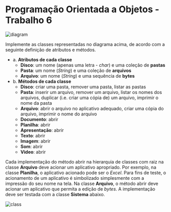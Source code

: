# Programação Orientada a Objetos - Trabalho 6
![diagram](https://user-images.githubusercontent.com/51892110/89721201-21ef6f80-d9b1-11ea-8a22-7c450b8fcd06.png)

Implemente as classes representadas no diagrama acima, de acordo com a seguinte definição de atributos e métodos.
- a. **Atributos de cada classe**
    - **Disco**: um nome (apenas uma letra - *char*) e uma coleção de **pastas**
    - **Pasta**: um nome (*String*) e uma coleção de **arquivos**
    - **Arquivo**: um nome (*String*) e uma sequência de **bytes**
- b. **Métodos de cada classe**
    - **Disco**: criar uma pasta, remover uma pasta, listar as pastas
    - **Pasta**: inserir um arquivo, remover um arquivo, listar os nomes dos arquivos, duplicar (i.e. criar uma cópia
    de) um arquivo, imprimir o nome da pasta
    - **Arquivo**: abrir o arquivo no aplicativo adequado, criar uma cópia do arquivo, imprimir o nome do arquivo
    - **Documento**: abrir
    - **Planilha**: abrir
    - **Apresentação**: abrir
    - **Texto**: abrir
    - **Imagem**: abrir
    - **Som**: abrir
    - **Video**: abrir

Cada implementação do método abrir na hierarquia de classes com raiz na classe **Arquivo** deve acionar um aplicativo
apropriado. Por exemplo, na classe **Planilha**, o aplicativo acionado pode ser o *Excel*. Para fins de teste, o
acionamento de um aplicativo é simbolizado simplesmente com a impressão do seu nome na tela. Na classe **Arquivo**, o
método abrir deve acionar um aplicativo que permita a edição de *bytes*. A implementação deve ser testada com a classe
**Sistema** abaixo.

![class](https://user-images.githubusercontent.com/51892110/89721284-3122ed00-d9b2-11ea-8464-a409f92f5755.png)